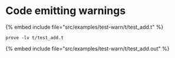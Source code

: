 # Code emitting warnings


{% embed include file="src/examples/test-warn/t/test_add.t" %}

```
prove -lv t/test_add.t
```

{% embed include file="src/examples/test-warn/t/test_add.out" %}


